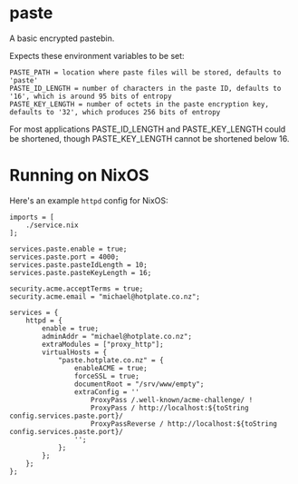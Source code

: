 # paste

A basic encrypted pastebin.

Expects these environment variables to be set:

    PASTE_PATH = location where paste files will be stored, defaults to 'paste'
    PASTE_ID_LENGTH = number of characters in the paste ID, defaults to '16', which is around 95 bits of entropy
    PASTE_KEY_LENGTH = number of octets in the paste encryption key, defaults to '32', which produces 256 bits of entropy

For most applications PASTE_ID_LENGTH and PASTE_KEY_LENGTH could be shortened, though PASTE_KEY_LENGTH cannot
be shortened below 16.

# Running on NixOS

Here's an example `httpd` config for NixOS:

    imports = [
        ./service.nix
    ];

    services.paste.enable = true;	
    services.paste.port = 4000;	
    services.paste.pasteIdLength = 10;
    services.paste.pasteKeyLength = 16;

    security.acme.acceptTerms = true;
    security.acme.email = "michael@hotplate.co.nz";

    services = {
        httpd = {
            enable = true;
            adminAddr = "michael@hotplate.co.nz";
            extraModules = ["proxy_http"];
            virtualHosts = {
                "paste.hotplate.co.nz" = {
                    enableACME = true;
                    forceSSL = true;
                    documentRoot = "/srv/www/empty";
                    extraConfig = ''
                        ProxyPass /.well-known/acme-challenge/ !
                        ProxyPass / http://localhost:${toString config.services.paste.port}/
                        ProxyPassReverse / http://localhost:${toString config.services.paste.port}/
                    '';
                };
            };
        };
    };

